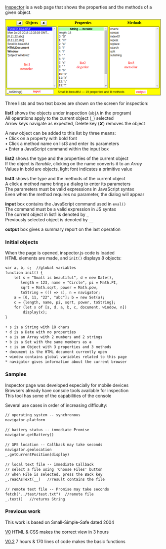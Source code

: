 [Inspector](inspector.html) 
is a web page that shows the properties and the methods of a given object.

![resim](evolve/screen%20V1.4.png)

Three lists and two text boxes are shown on the screen for inspection:

**list1** shows the objects under inspection (`objA` in the program) <br>
All operations apply to the current object (`_`) selected <br>
Arrow keys navigate as expected, Delete key (✘) removes the object

A new object can be added to this list by three means: <br>
• Click on a property with bold font <br>
• Click a method name on list3 and enter its parameters <br>
• Enter a JavaScript command within the input box

**list2** shows the type and the properties of the current object <br>
If the object is _Iterable_, clicking on the name converts it to an _Array_ <br>
Values in bold are objects, light font indicates a primitive value

**list3** shows the type and the methods of the current object <br>
A click a method name brings a dialog to enter its parameters <br>
The parameters must be valid expressions in JavaScript syntax <br>
Even when the method requires no parameter, the dialog will appear
 
**input** box contains the JavaScript command used in `eval()` <br>
The command must be a valid expression in JS syntax <br>
The current object in list1 is denoted by `_` <br>
Previously selected object is denoted by `__`

**output** box gives a summary report on the last operation


### Initial objects
When the page is opened, inspector.js code is loaded <br>
HTML elements are made, and `init()` displays 8 objects:
```
var a, b, c;  //global variables
function init() {
    let s = "Small is beautiful", d = new Date(),
       length = 123, name = "Circle", pi = Math.PI, 
       sqrt = Math.sqrt, power = Math.pow, 
       toString = (() => s), n = navigator;
    a = [0, 11, "22", "abc"]; b = new Set(a);
    c = {length, name, pi, sqrt, power, toString};
    for (let x of [s, d, a, b, c, document, window, n]) 
        display(x);
}

• s is a String with 18 chars 
• d is a Date with no properties
• a is an Array with 2 numbers and 2 strings 
• b is a Set with the same members as a 
• c is an Object with 3 properties and 3 methods 
• document is the HTML document currently open 
• window contains global variables related to this page
* navigator gives information about the current browser
```

### Samples
Inspector page was developed especially for mobile devices <br>
Browsers already have console tools available for inspection <br>
This tool has some of the capabilities of the console

Several use cases in order of increasing difficulty:
```
// operating system -- synchronous
navigator.platform

// battery status -- immediate Promise
navigator.getBattery()

// GPS location -- Callback may take seconds
navigator.geolocation
_.getCurrentPosition(display)

// local text file -- immediate Callback
// select a file using 'Choose Files' button
// when File is selected, press the Back key
_.readAsText(__)   //result contains the file

// remote text file -- Promise may take seconds
fetch("../test/test.txt")  //remote file
_.text()   //returns String
```

### Previous work
This work is based on Small-Simple-Safe dated 2004

[V0](evolve/SSS%20V0.html) HTML & CSS makes the correct view in 3 hours

[V0.2](evolve/inspector%20V0.2.html) 7 hours & 170 lines of code makes the basic functions

